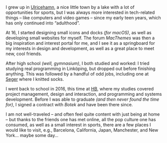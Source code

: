 I grew up in [Ulricehamn](https://ulricehamn.se), a nice little town by a lake with a lot of opportunities for sports, but I was always more interested in tech-related things – like computers and video games – since my early teen years, which has only continued into &ldquo;adulthood&rdquo;.

At 16, I started designing small icons and docks <i>(for macOS)</i>, as well as developing small websites for myself. The forum <i>MacThemes</i> was then a big inspiration and interest portal for me, and I see it as a springboard for my interests in design and development, as well as a great place to meet new, cool friends.

After high school <i>(well, gymnasium)</i>, I both studied and worked: I tried studying real programming in Linköping, but dropped out before finishing anything. This was followed by a handful of odd jobs, including one at <a href="https://seger.se" hreflang="sv">Seger</a> where I knitted socks.

I went back to school in 2016, this time at [HB](https://www.hb.se/en), where my studies covered project management, design and interaction, and programming and systems development. Before I was able to graduate <i>(and then never found the time for)</i>, I signed a contract with <i>Botek</i> and have been there since.

I am not well-traveled – and often feel quite content with just being at home – but thanks to the friends one has met online, all the pop culture one has consumed, as well as a small interest in sports, there are a few places I would like to visit, e.g., Barcelona, California, Japan, Manchester, and New York… maybe some day…
